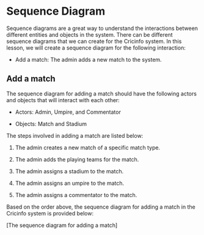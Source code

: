 # Sequence Diagram
Sequence diagrams are a great way to understand the interactions between different entities and objects in the system. There can be different sequence diagrams that we can create for the Cricinfo system. In this lesson, we will create a sequence diagram for the following interaction:

- Add a match: The admin adds a new match to the system.

## Add a match
The sequence diagram for adding a match should have the following actors and objects that will interact with each other:

- Actors: Admin, Umpire, and Commentator

- Objects: Match and Stadium

The steps involved in adding a match are listed below:

1. The admin creates a new match of a specific match type.

2. The admin adds the playing teams for the match.

3. The admin assigns a stadium to the match.

4. The admin assigns an umpire to the match.

5. The admin assigns a commentator to the match.

Based on the order above, the sequence diagram for adding a match in the Cricinfo system is provided below:

[The sequence diagram for adding a match]
